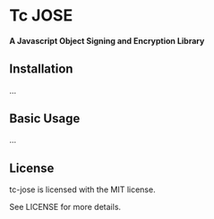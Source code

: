 Tc JOSE
=======

#### A Javascript Object Signing and Encryption Library


Installation
------------

...


Basic Usage
-----------

...


License
-------

tc-jose is licensed with the MIT license.

See LICENSE for more details.
